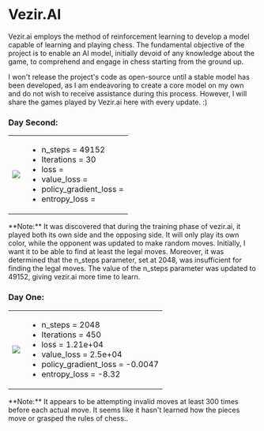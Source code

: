 # Vezir.AI
Vezir.ai employs the method of reinforcement learning to develop a model capable of learning and playing chess. The fundamental objective of the project is to enable an AI model, initially devoid of any knowledge about the game, to comprehend and engage in chess starting from the ground up.


I won't release the project's code as open-source until a stable model has been developed, as I am endeavoring to create a core model on my own and do not wish to receive assistance during this process. However, I will share the games played by Vezir.ai here with every update. :)

### Day Second:
<table>
<tr>
<td>

![](https://github.com/asametyildirim/vezirai/blob/main/images/vezirai_game2.gif)

</td>
<td>

- n_steps = 49152
- Iterations = 30
- loss = 
- value_loss = 
- policy_gradient_loss = 
- entropy_loss = 

</td>
</tr>
</table>
**Note:** It was discovered that during the training phase of vezir.ai, it played both its own side and the opposing side. It will only play its own color, while the opponent was updated to make random moves. Initially, I want it to be able to find at least the legal moves. Moreover, it was determined that the n_steps parameter, set at 2048, was insufficient for finding the legal moves. The value of the n_steps parameter was updated to 49152, giving vezir.ai more time to learn.

### Day One:
<table>
<tr>
<td>

![](https://github.com/asametyildirim/vezirai/blob/main/images/vezirai_game1.gif)

</td>
<td>

- n_steps = 2048
- Iterations = 450
- loss = 1.21e+04
- value_loss = 2.5e+04
- policy_gradient_loss = -0.0047
- entropy_loss = -8.32

</td>
</tr>
</table>
**Note:** It appears to be attempting invalid moves at least 300 times before each actual move. It seems like it hasn't learned how the pieces move or grasped the rules of chess..


